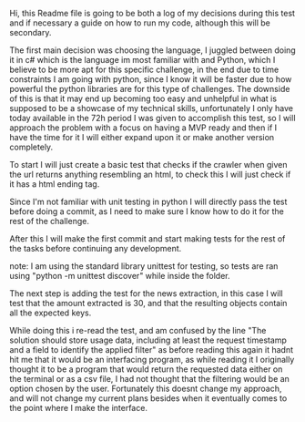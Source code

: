 Hi, this Readme file is going to be both a log of my decisions during this test and if necessary a guide on how to run my code, although this will be secondary.


The first main decision was choosing the language, I juggled between doing it in c# which is the language im most familiar with and Python, which I believe to be more apt for this specific challenge, in the end due to time constraints I am going with python, since I know it will be faster due to how powerful the python libraries are for this type of challenges. The downside of this is that it may end up becoming too easy and unhelpful in what is supposed to be a showcase of my technical skills, unfortunately I only have today available in the 72h period I was given to accomplish this test, so I will approach the problem with a focus on having a MVP ready and then if I have the time for it I will either expand upon it or make another version completely.

To start I will just create a basic test that checks if the crawler when given the url returns anything resembling an html, to check this I will just check if it has a html ending tag.

Since I'm not familiar with unit testing in python I will directly pass the test before doing a commit, as I need to make sure I know how to do it for the rest of the challenge.

After this I will make the first commit and start making tests for the rest of the tasks before continuing any development.

note: I am using the standard library unittest for testing, so tests are ran using "python -m unittest discover" while inside the folder.

The next step is adding the test for the news extraction, in this case I will test that the amount extracted is 30, and that the resulting objects contain all the expected keys.

While doing this i re-read the test, and am confused by the line "The solution should store usage data, including at least the request timestamp and a field to identify the applied filter" as before reading this again it hadnt hit me that it would be an interfacing program, as while reading it I originally thought it to be a program that would return the requested data either on the terminal or as a csv file, I had not thought that the filtering would be an option chosen by the user. Fortunately this doesnt change my approach, and will not change my current plans besides when it eventually comes to the point where I make the interface.